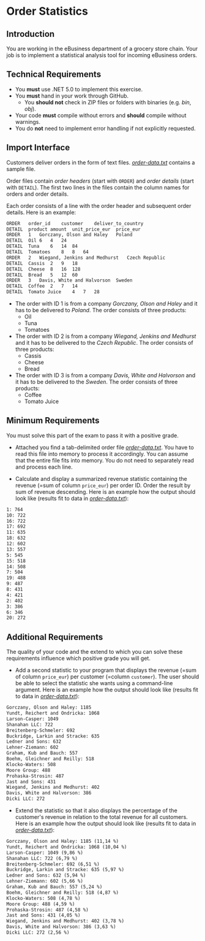 # Order Statistics

## Introduction

You are working in the eBusiness department of a grocery store chain. Your job is to implement a statistical analysis tool for incoming eBusiness orders.

## Technical Requirements

* You **must** use .NET 5.0 to implement this exercise.
* You **must** hand in your work through GitHub.
  * You **should not** check in ZIP files or folders with binaries (e.g. *bin*, *obj*).
* Your code **must** compile without errors and **should** compile without warnings.
* You do **not** need to implement error handling if not explicitly requested.

## Import Interface

Customers deliver orders in the form of text files. [*order-data.txt*](order-data.txt) contains a sample file.

Order files contain *order headers* (start with `ORDER`) and *order details* (start with `DETAIL`). The first two lines in the files contain the column names for orders and order details.

Each order consists of a line with the order header and subsequent order details. Here is an example:

```txt
ORDER	order_id	customer	deliver_to_country
DETAIL	product	amount	unit_price_eur	price_eur
ORDER	1	Gorczany, Olson and Haley	Poland
DETAIL	Oil	6	4	24
DETAIL	Tuna	6	14	84
DETAIL	Tomatoes	8	8	64
ORDER	2	Wiegand, Jenkins and Medhurst	Czech Republic
DETAIL	Cassis	2	9	18
DETAIL	Cheese	8	16	128
DETAIL	Bread	5	12	60
ORDER	3	Davis, White and Halvorson	Sweden
DETAIL	Coffee	2	7	14
DETAIL	Tomato Juice	4	7	28
```

* The order with ID 1 is from a company *Gorczany, Olson and Haley* and it has to be delivered to *Poland*. The order consists of three products:
  * Oil
  * Tuna
  * Tomatoes
* The order with ID 2 is from a company *Wiegand, Jenkins and Medhurst* and it has to be delivered to the *Czech Republic*. The order consists of three products:
  * Cassis
  * Cheese
  * Bread
* The order with ID 3 is from a company *Davis, White and Halvorson* and it has to be delivered to the *Sweden*. The order consists of three products:
  * Coffee
  * Tomato Juice

## Minimum Requirements

You must solve this part of the exam to pass it with a positive grade.

* Attached you find a tab-delimited order file [*order-data.txt*](order-data.txt). You have to read this file into memory to process it accordingly. You can assume that the entire file fits into memory. You do not need to separately read and process each line.

* Calculate and display a summarized revenue statistic containing the revenue (=sum of column `price_eur`) per order ID. Order the result by sum of revenue descending. Here is an example how the output should look like (results fit to data in [*order-data.txt*](order-data.txt)):

```txt
1: 764
10: 722
16: 722
17: 692
11: 635
18: 632
12: 602
13: 557
5: 545
15: 518
14: 508
7: 504
19: 488
9: 487
8: 431
4: 421
2: 402
3: 386
6: 346
20: 272
```

## Additional Requirements

The quality of your code and the extend to which you can solve these requirements influence which positive grade you will get.

* Add a second statistic to your program that displays the revenue  (=sum of column `price_eur`) per customer (=column `customer`). The user should be able to select the statistic she wants using a command-line argument. Here is an example how the output should look like (results fit to data in [*order-data.txt*](order-data.txt)):

```txt
Gorczany, Olson and Haley: 1185
Yundt, Reichert and Ondricka: 1068
Larson-Casper: 1049
Shanahan LLC: 722
Breitenberg-Schmeler: 692
Buckridge, Larkin and Stracke: 635
Ledner and Sons: 632
Lehner-Ziemann: 602
Graham, Kub and Bauch: 557
Boehm, Gleichner and Reilly: 518
Klocko-Waters: 508
Moore Group: 488
Prohaska-Strosin: 487
Jast and Sons: 431
Wiegand, Jenkins and Medhurst: 402
Davis, White and Halvorson: 386
Dicki LLC: 272
```

* Extend the statistic so that it also displays the percentage of the customer's revenue in relation to the total revenue for all customers. Here is an example how the output should look like (results fit to data in [*order-data.txt*](order-data.txt)):

```txt
Gorczany, Olson and Haley: 1185 (11,14 %)
Yundt, Reichert and Ondricka: 1068 (10,04 %)
Larson-Casper: 1049 (9,86 %)
Shanahan LLC: 722 (6,79 %)
Breitenberg-Schmeler: 692 (6,51 %)
Buckridge, Larkin and Stracke: 635 (5,97 %)
Ledner and Sons: 632 (5,94 %)
Lehner-Ziemann: 602 (5,66 %)
Graham, Kub and Bauch: 557 (5,24 %)
Boehm, Gleichner and Reilly: 518 (4,87 %)
Klocko-Waters: 508 (4,78 %)
Moore Group: 488 (4,59 %)
Prohaska-Strosin: 487 (4,58 %)
Jast and Sons: 431 (4,05 %)
Wiegand, Jenkins and Medhurst: 402 (3,78 %)
Davis, White and Halvorson: 386 (3,63 %)
Dicki LLC: 272 (2,56 %)
```
